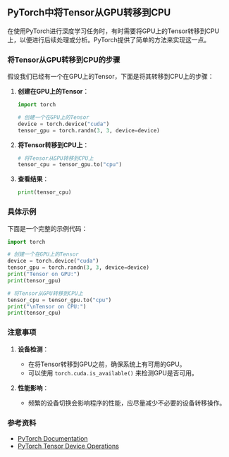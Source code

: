 ## PyTorch中将Tensor从GPU转移到CPU

在使用PyTorch进行深度学习任务时，有时需要将GPU上的Tensor转移到CPU上，以便进行后续处理或分析。PyTorch提供了简单的方法来实现这一点。

### 将Tensor从GPU转移到CPU的步骤

假设我们已经有一个在GPU上的Tensor，下面是将其转移到CPU上的步骤：

1. **创建在GPU上的Tensor**：
   ```python
   import torch

   # 创建一个在GPU上的Tensor
   device = torch.device("cuda")
   tensor_gpu = torch.randn(3, 3, device=device)
   ```

2. **将Tensor转移到CPU上**：
   ```python
   # 将Tensor从GPU转移到CPU上
   tensor_cpu = tensor_gpu.to("cpu")
   ```

3. **查看结果**：
   ```python
   print(tensor_cpu)
   ```

### 具体示例

下面是一个完整的示例代码：

```python
import torch

# 创建一个在GPU上的Tensor
device = torch.device("cuda")
tensor_gpu = torch.randn(3, 3, device=device)
print("Tensor on GPU:")
print(tensor_gpu)

# 将Tensor从GPU转移到CPU上
tensor_cpu = tensor_gpu.to("cpu")
print("\nTensor on CPU:")
print(tensor_cpu)
```

### 注意事项

1. **设备检测**：
   - 在将Tensor转移到GPU之前，确保系统上有可用的GPU。
   - 可以使用 `torch.cuda.is_available()` 来检测GPU是否可用。

2. **性能影响**：
   - 频繁的设备切换会影响程序的性能，应尽量减少不必要的设备转移操作。

### 参考资料

- [PyTorch Documentation](https://pytorch.org/docs/stable/tensors.html)
- [PyTorch Tensor Device Operations](https://pytorch.org/tutorials/beginner/blitz/tensor_tutorial.html#operations-on-tensors)